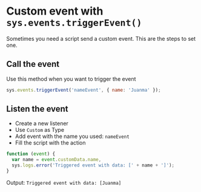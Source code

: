 # Custom event with `sys.events.triggerEvent()`

Sometimes you need a script send a custom event. This are the steps to
set one.

## Call the event

Use this method when you want to trigger the event

```js
sys.events.triggerEvent('nameEvent', { name: 'Juanma' });
```

## Listen the event

- Create a new listener
- Use `Custom` as Type
- Add event with the name you used: `nameEvent`
- Fill the script with the action

```js
function (event) {
  var name = event.customData.name,
  sys.logs.error('Triggered event with data: [' + name + ']');
}
```

Output: `Triggered event with data: [Juanma]`
